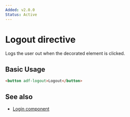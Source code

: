 ```yaml
---
Added: v2.0.0
Status: Active
---
```


# Logout directive

Logs the user out when the decorated element is clicked.

## Basic Usage

```html
<button adf-logout>Logout</button>
```

## See also

-   [Login component](login.component.md)

